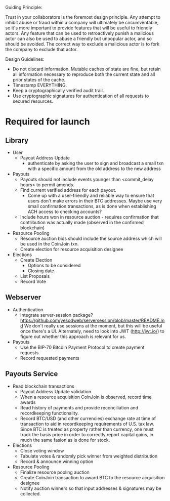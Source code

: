 Guiding Principle:

Trust in your collaborators is the foremost design principle. Any attempt to
inhibit abuse or fraud within a company will ultimately be circumventable, so
it's more important to provide features that will be useful to friendly actors.
Any feature that can be used to retroactively punish a malicious actor can also
be used to abuse a friendly but unpopular actor, and so should be avoided. The
correct way to exclude a malicious actor is to fork the company to exclude that
actor.

Design Guidelines:
  * Do not discard information. Mutable caches of state are fine, but
    retain all information necessary to reproduce both the current state and
    all prior states of the cache. 
  * Timestamp EVERYTHING.
  * Keep a cryptographically verified audit trail.
  * Use cryptographic signatures for authentication of all requests to secured 
    resources.

Required for launch
===================

Library
-------

  * User
    * Payout Address Update
      - authenticate by asking the user to sign and broadcast a small txn with a specific
        amount from the old address to the new address
  * Payouts
    * Payouts should not include events younger than <commit_delay hours> to permit amends.
    * Find current verified address for each payout.
      * Come up with a user-friendly and reliable way to ensure that users
        don't make errors in their BTC addresses. Maybe use very small 
        confirmation transactions, as is done when establishing ACH access
        to checking accounts?
    * Include hours won in resource auction - requires confirmation that contribution
      was actually made (observed in the confirmed blockchain)
  * Resource Pooling
    * Resource auction bids should include the source address which will be used in the CoinJoin txn.
    * Create election for resource acquisition designee
  * Elections
    * Create Election
      - Options to be considered
      - Closing date
    * List Proposals
    * Record Vote

Webserver
---------
  * Authentication
    * Integrate server-session package? https://github.com/yesodweb/serversession/blob/master/README.md
      We don't really use sessions at the moment, but this will be useful once there's a UI. 
      Alternately, need to look into JWT (http://jwt.io/) to figure out whether this approach
      is relevant for us.
  * Payouts
    * Use the BIP-70 Bitcoin Payment Protocol to create payment requests.
    * Record requested payments

Payouts Service
---------------

  * Read blockchain transactions
    * Payout Address Update validation
    * When a resource acquisition CoinJoin is observed, record time awards
    * Read history of payments and provide reconciliation and recordkeeping
      functionality.
    * Record BTC/USD (and other currencies) exchange rate at time of transaction
      to aid in recordkeeping requirements of U.S. tax law. Since BTC is treated
      as property rather than currency, one must track the basis price in order
      to correctly report capital gains, in much the same fasion as is done for
      stock.
  * Elections
    * Close voting window
    * Tabulate votes & randomly pick winner from weighted distribution
    * Record & announce winning option
  * Resource Pooling
    * Finalize resource pooling auction
    * Create CoinJoin transaction to award BTC to the resource acquisition designee
    * Notify auction winners so that input addresses & signatures may be collected.
